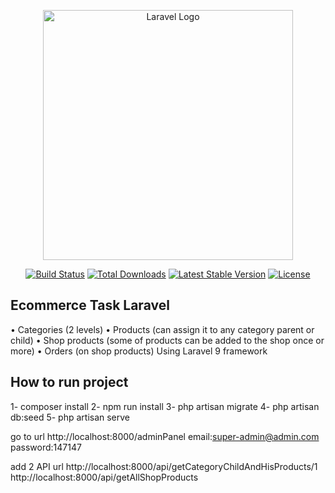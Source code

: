 <p align="center"><a href="https://laravel.com" target="_blank"><img src="https://raw.githubusercontent.com/laravel/art/master/logo-lockup/5%20SVG/2%20CMYK/1%20Full%20Color/laravel-logolockup-cmyk-red.svg" width="400" alt="Laravel Logo"></a></p>

<p align="center">
<a href="https://github.com/laravel/framework/actions"><img src="https://github.com/laravel/framework/workflows/tests/badge.svg" alt="Build Status"></a>
<a href="https://packagist.org/packages/laravel/framework"><img src="https://img.shields.io/packagist/dt/laravel/framework" alt="Total Downloads"></a>
<a href="https://packagist.org/packages/laravel/framework"><img src="https://img.shields.io/packagist/v/laravel/framework" alt="Latest Stable Version"></a>
<a href="https://packagist.org/packages/laravel/framework"><img src="https://img.shields.io/packagist/l/laravel/framework" alt="License"></a>
</p>

## Ecommerce Task  Laravel


•	Categories (2 levels)
•	Products (can assign it to any category parent or child)
•	Shop products (some of products can be added to the shop once or more)
•	Orders (on shop products)
Using Laravel 9 framework
## How to run project

1- composer install
2- npm run install
3- php artisan migrate
4- php artisan db:seed
5- php artisan serve

go to url
http://localhost:8000/adminPanel
email:super-admin@admin.com
password:147147

add 2 API url
http://localhost:8000/api/getCategoryChildAndHisProducts/1
http://localhost:8000/api/getAllShopProducts
